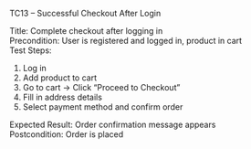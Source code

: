 TC13 – Successful Checkout After Login

Title: Complete checkout after logging in  
Precondition: User is registered and logged in, product in cart  
Test Steps:
1. Log in
2. Add product to cart
3. Go to cart → Click “Proceed to Checkout”
4. Fill in address details
5. Select payment method and confirm order

Expected Result: Order confirmation message appears  
Postcondition: Order is placed

